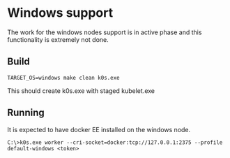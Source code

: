 # Windows support

The work for the windows nodes support is in active phase and this functionality is extremely not done.

## Build

`TARGET_OS=windows make clean k0s.exe`

This should create k0s.exe with staged kubelet.exe


## Running

It is expected to have docker EE installed on the windows node.

```
C:\>k0s.exe worker --cri-socket=docker:tcp://127.0.0.1:2375 --profile default-windows <token>
```